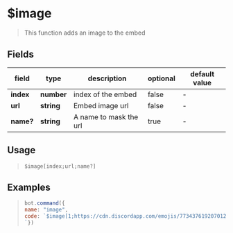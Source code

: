 # $image
> This function adds an image to the embed

## Fields
|field|type|description|optional|default value|
|-----|----|-----------|--------|-------------|
|**index**|**number**|index of the embed|false|-|
|**url**|**string**|Embed image url|false|-|
|**name?**|**string**|A name to mask the url|true|-|

## Usage
> ```
> $image[index;url;name?]
> ```

## Examples
> ```javascript
> bot.command({
> name: "image", 
> code: `$image[1;https://cdn.discordapp.com/emojis/773437619207012422.png?v=1]
> `})
> ```

